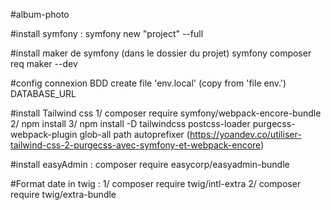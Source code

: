 #album-photo

#install symfony :
symfony new "project" --full

#install maker de symfony (dans le dossier du projet)
symfony composer req maker --dev

#config connexion BDD
create file 'env.local' (copy from 'file env.')
DATABASE_URL

#install Tailwind css
1/ composer require symfony/webpack-encore-bundle
2/ npm install
3/ npm install -D tailwindcss postcss-loader purgecss-webpack-plugin glob-all path autoprefixer
(https://yoandev.co/utiliser-tailwind-css-2-purgecss-avec-symfony-et-webpack-encore)

#install easyAdmin :
composer require easycorp/easyadmin-bundle

#Format date in twig :
1/ composer require twig/intl-extra
2/ composer require twig/extra-bundle
